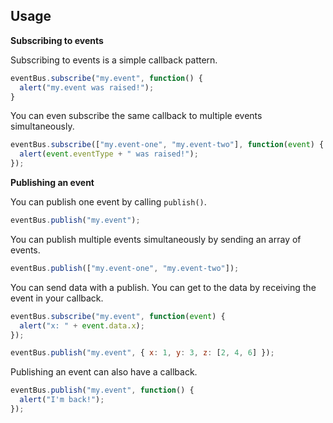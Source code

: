 ## Usage

**Subscribing to events**

Subscribing to events is a simple callback pattern.

```javascript
eventBus.subscribe("my.event", function() {
  alert("my.event was raised!");
}
```

You can even subscribe the same callback to multiple events simultaneously.

```javascript
eventBus.subscribe(["my.event-one", "my.event-two"], function(event) {
  alert(event.eventType + " was raised!");
});
```

**Publishing an event**

You can publish one event by calling `publish()`.

```javascript
eventBus.publish("my.event");
```

You can publish multiple events simultaneously by sending an array of events.

```javascript
eventBus.publish(["my.event-one", "my.event-two"]);
```

You can send data with a publish. You can get to the data by receiving the event in your callback.

```javascript
eventBus.subscribe("my.event", function(event) {
  alert("x: " + event.data.x);
});

eventBus.publish("my.event", { x: 1, y: 3, z: [2, 4, 6] });
```

Publishing an event can also have a callback.

```javascript
eventBus.publish("my.event", function() {
  alert("I'm back!");
});
```

